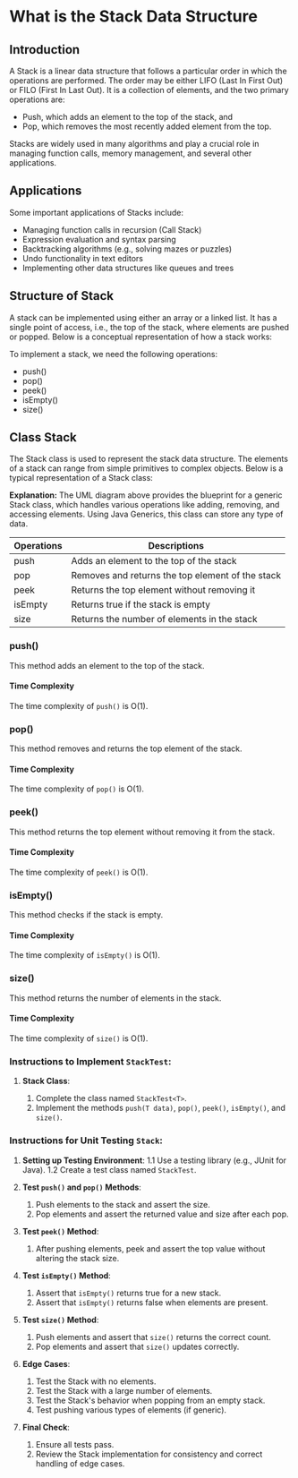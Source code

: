 # What is the Stack Data Structure

## Introduction

A Stack is a linear data structure that follows a particular order in which the operations are performed. The order may be either LIFO (Last In First Out) or FILO (First In Last Out). It is a collection of elements, and the two primary operations are:

*	Push, which adds an element to the top of the stack, and
*	Pop, which removes the most recently added element from the top.

Stacks are widely used in many algorithms and play a crucial role in managing function calls, memory management, and several other applications.

## Applications

Some important applications of Stacks include:

*	Managing function calls in recursion (Call Stack)
*	Expression evaluation and syntax parsing
*	Backtracking algorithms (e.g., solving mazes or puzzles)
*	Undo functionality in text editors
*	Implementing other data structures like queues and trees

## Structure of Stack

A stack can be implemented using either an array or a linked list. It has a single point of access, i.e., the top of the stack, where elements are pushed or popped. Below is a conceptual representation of how a stack works:

To implement a stack, we need the following operations:

*	push()
*	pop()
*	peek()
*	isEmpty()
*	size()

## Class Stack

The Stack class is used to represent the stack data structure. The elements of a stack can range from simple primitives to complex objects. Below is a typical representation of a Stack class:

**Explanation:** The UML diagram above provides the blueprint for a generic Stack class, which handles various operations like adding, removing, and accessing elements. Using Java Generics, this class can store any type of data.


| Operations | Descriptions |
| ---------- | ------------ |
| push       | Adds an element to the top of the stack |
| pop        | Removes and returns the top element of the stack |
| peek       | Returns the top element without removing it |
| isEmpty    | Returns true if the stack is empty |
| size       | Returns the number of elements in the stack |

### push()

This method adds an element to the top of the stack.

#### Time Complexity

The time complexity of `push()` is O(1).

### pop()

This method removes and returns the top element of the stack.

#### Time Complexity

The time complexity of `pop()` is O(1).

### peek()

This method returns the top element without removing it from the stack.

#### Time Complexity

The time complexity of `peek()` is O(1).

### isEmpty()

This method checks if the stack is empty.

#### Time Complexity

The time complexity of `isEmpty()` is O(1).

### size()

This method returns the number of elements in the stack.

#### Time Complexity

The time complexity of `size()` is O(1).

### Instructions to Implement `StackTest`:

1. **Stack Class**:

   1. Complete the class named `StackTest<T>`. 
   2. Implement the methods `push(T data)`, `pop()`, `peek()`, `isEmpty()`, and `size()`.

### Instructions for Unit Testing `Stack`:

1. **Setting up Testing Environment**:
   1.1 Use a testing library (e.g., JUnit for Java).
   1.2 Create a test class named `StackTest`.

2. **Test `push()` and `pop()` Methods**:
   1. Push elements to the stack and assert the size. 
   2. Pop elements and assert the returned value and size after each pop.

3. **Test `peek()` Method**:
   1. After pushing elements, peek and assert the top value without altering the stack size.

4. **Test `isEmpty()` Method**:
   1. Assert that `isEmpty()` returns true for a new stack. 
   2. Assert that `isEmpty()` returns false when elements are present.

5. **Test `size()` Method**:
   1. Push elements and assert that `size()` returns the correct count. 
   2. Pop elements and assert that `size()` updates correctly.

6. **Edge Cases**:
   1. Test the Stack with no elements. 
   2. Test the Stack with a large number of elements. 
   3. Test the Stack's behavior when popping from an empty stack. 
   4. Test pushing various types of elements (if generic).

7. **Final Check**:
   1. Ensure all tests pass. 
   2. Review the Stack implementation for consistency and correct handling of edge cases.
